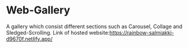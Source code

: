 # Web-Gallery
A gallery which consist different sections such as Carousel, Collage and Sledged-Scrolling.
Link of hosted website:https://rainbow-salmiakki-d9670f.netlify.app/
